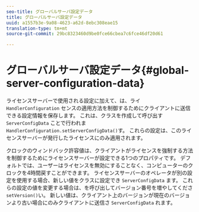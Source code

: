 ```yaml
---
seo-title: グローバルサーバ設定データ
title: グローバルサーバ設定データ
uuid: a1557b3e-9a08-4623-a62d-8ebc308eae15
translation-type: tm+mt
source-git-commit: 29bc8323460d9be0fce66cbea7c6fce46df20d61

---
```



# グローバルサーバ設定データ{#global-server-configuration-data}

ライセンスサーバーで使用される設定に加えて、は、ライ `HandlerConfiguration` センスの適用方法を制御するためにクライアントに送信できる設定情報を保存します。 これは、クラスを作成して呼び出す `ServerConfigData` ことで行われま `HandlerConfiguration.setServerConfigData()`す。 これらの設定は、このライセンスサーバーが発行したライセンスにのみ適用されます。

クロックのウィンドバック許容値は、クライアントがライセンスを強制する方法を制御するためにライセンスサーバーが設定できる1つのプロパティです。 デフォルトでは、ユーザーはライセンスを無効にすることなく、コンピューターのクロックを4時間戻すことができます。 ライセンスサーバーのオペレータが別の設定を使用する場合、新しい値をクラスに設定でき `ServerConfigData` ます。 これらの設定の値を変更する場合は、を呼び出してバージョン番号を増やしてくださ `setVersion()`い。 新しい値は、クライアント上のバージョンが現在のバージョンより古い場合にのみクライアントに送信さ `ServerConfigData` れます。
